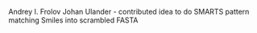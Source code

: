 Andrey I. Frolov
Johan Ulander - contributed idea to do SMARTS pattern matching Smiles into scrambled FASTA

